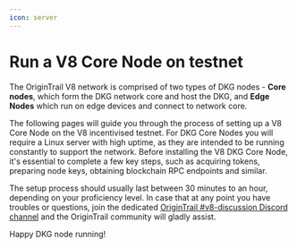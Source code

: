 ```yaml
---
icon: server
---
```


# Run a V8 Core Node on testnet

The OriginTrail V8 network is comprised of two types of DKG nodes - **Core nodes**, which form the DKG network core and host the DKG, and **Edge Nodes** which run on edge devices and connect to network core.

The following pages will guide you through the process of setting up a V8 Core Node on the V8 incentivised testnet. For DKG Core Nodes you will require a Linux server with high uptime, as they are intended to be running constantly to support the network. Before installing the V8 DKG Core Node, it's essential to complete a few key steps, such as acquiring tokens, preparing node keys, obtaining blockchain RPC endpoints and similar.&#x20;

The setup process should usually last between 30 minutes to an hour, depending on your proficiency level. In case that at any point you have troubles or questions, join the dedicated [OriginTrail #v8-discussion Discord channel](https://discord.gg/JEqKe9dB) and the OriginTrail community will gladly assist.

Happy DKG node running!
